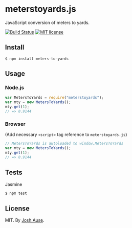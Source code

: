 # meterstoyards.js

JavaScript conversion of meters to yards.

[![Build Status](https://travis-ci.org/joshause/meterstoyards.svg?branch=master)](https://travis-ci.org/joshause/meterstoyards)
[![MIT license](http://img.shields.io/badge/license-MIT-brightgreen.svg)](http://opensource.org/licenses/MIT)

## Install

```
$ npm install meters-to-yards
```

## Usage

### Node.js

```js
var MetersToYards = require("meterstoyards");
var mty = new MetersToYards();
mty.get(1);
// => 0.9144
```

### Browser

(Add necessary `<script>` tag reference to `meterstoyards.js`)

```js
// MetersToYards is autoloaded to window.MetersToYards
var mty = new MetersToYards();
mty.get(1);
// => 0.9144
```

## Tests

Jasmine

```bash
$ npm test
```

## License

MIT. By [Josh Ause](http://www.github.com/joshause).
